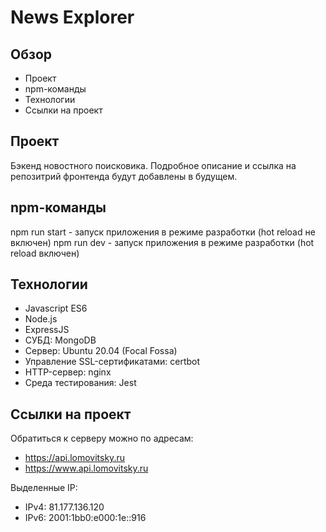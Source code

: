 # News Explorer 
 
## Обзор 
 
* Проект 
* npm-команды 
* Технологии
* Ссылки на проект
 
## Проект 
 
Бэкенд новостного поисковика. Подробное описание и ссылка на репозитрий фронтенда будут добавлены в будущем.

## npm-команды

npm run start - запуск приложения в режиме разработки (hot reload не включен)
npm run dev - запуск приложения в режиме разработки (hot reload включен)
 
## Технологии 
 
* Javascript ES6 
* Node.js
* ExpressJS 
* СУБД: MongoDB 
* Сервер: Ubuntu 20.04 (Focal Fossa) 
* Управление SSL-сертификатами: certbot 
* HTTP-сервер: nginx 
* Среда тестирования: Jest 
 
## Ссылки на проект 
 
Обратиться к серверу можно по адресам:
* https://api.lomovitsky.ru
* https://www.api.lomovitsky.ru

Выделенные IP: 
* IPv4: 81.177.136.120
* IPv6: 2001:1bb0:e000:1e::916
